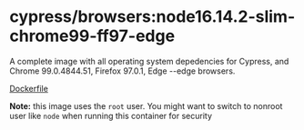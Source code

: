<!--
WARNING: this file was autogenerated by generate-browser-image.js using

    yarn add:browser -- 16.14.2-slim --chrome=99.0.4844.51 --firefox=97.0.1 --edge
-->

# cypress/browsers:node16.14.2-slim-chrome99-ff97-edge

A complete image with all operating system depedencies for Cypress, and Chrome 99.0.4844.51, Firefox 97.0.1, Edge --edge browsers.

[Dockerfile](Dockerfile)

**Note:** this image uses the `root` user. You might want to switch to nonroot user like `node` when running this container for security
